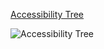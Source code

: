 [Accessibility Tree](https://developers.google.com/web/fundamentals/accessibility/semantics-builtin/the-accessibility-tree)

![Accessibility Tree](img/accessibility-tree.png)
